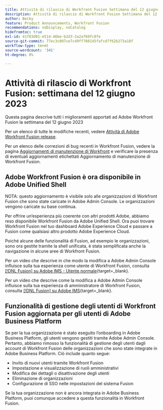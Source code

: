 ```yaml
---
title: Attività di rilascio di Workfront Fusion Settimana del 12 giugno 2023
description: Attività di rilascio di Workfront Fusion Settimana del 12 giugno 2023
author: Becky
feature: Product Announcements, Workfront Fusion
recommendations: noDisplay, noCatalog
hidefromtoc: true
exl-id: 41f03d01-e514-46be-b2d3-2a2af69fc0fe
source-git-commit: 77ec3c007ce7c49ff760145fafcd7f62b273a18f
workflow-type: tm+mt
source-wordcount: '341'
ht-degree: 0%

---
```


# Attività di rilascio di Workfront Fusion: settimana del 12 giugno 2023

Questa pagina descrive tutti i miglioramenti apportati ad Adobe Workfront Fusion la settimana del 12 giugno 2023

Per un elenco di tutte le modifiche recenti, vedere [Attività di Adobe Workfront Fusion release](/help/workfront-fusion/fusion-product-releases/fusion-release-activity.md).

Per un elenco delle correzioni di bug recenti in Workfront Fusion, vedere la pagina [Aggiornamenti di manutenzione di Workfront](https://experienceleague.adobe.com/docs/workfront-known-issues/releases/current-updates.html?lang=it) e verificare la presenza di eventuali aggiornamenti etichettati Aggiornamento di manutenzione di Workfront Fusion.

## Adobe Workfront Fusion è ora disponibile in Adobe Unified Shell

NOTA: questo aggiornamento è visibile solo alle organizzazioni di Workfront Fusion che sono state caricate in Adobe Admin Console. Le organizzazioni vengono caricate su base continua.

Per offrire un’esperienza più coerente con altri prodotti Adobe, abbiamo reso disponibile Workfront Fusion da Adobe Unified Shell. Ora puoi trovare Workfront Fusion nel tuo dashboard Adobe Experience Cloud e passare a Fusion come qualsiasi altro prodotto Adobe Experience Cloud.

Poiché alcune delle funzionalità di Fusion, ad esempio le organizzazioni, sono ora gestite tramite la shell unificata, è stata semplificata anche la navigazione in alcune aree di Workfront Fusion.

Per un video che descrive in che modo la modifica a Adobe Admin Console influisce sulla tua esperienza come utente di Workfront Fusion, consulta [[!DNL Fusion] su Adobe IMS - Utente normale](https://video.tv.adobe.com/v/3412465/){target=_blank}.

Per un video che descrive come la modifica a Adobe Admin Console influisce sulla tua esperienza di amministratore di Workfront Fusion, consulta [[!DNL Fusion] su Adobe IMS](https://video.tv.adobe.com/v/3412464/){target=_blank}.


## Funzionalità di gestione degli utenti di Workfront Fusion aggiornata per gli utenti di Adobe Business Platform

Se per la tua organizzazione è stato eseguito l’onboarding in Adobe Business Platform, gli utenti vengono gestiti tramite Adobe Admin Console. Pertanto, abbiamo rimosso la funzionalità di gestione degli utenti dagli account di Workfront Fusion delle organizzazioni che sono state integrate in Adobe Business Platform. Ciò include quanto segue:

* Invito di nuovi utenti tramite Workfront Fusion
* Impostazione e visualizzazione di ruoli amministrativi
* Modifica dei dettagli o disattivazione degli utenti
* Eliminazione di organizzazioni
* Configurazione di SSO nelle impostazioni del sistema Fusion

Se la tua organizzazione non è ancora integrata in Adobe Business Platform, puoi comunque accedere a questa funzionalità in Workfront Fusion.
